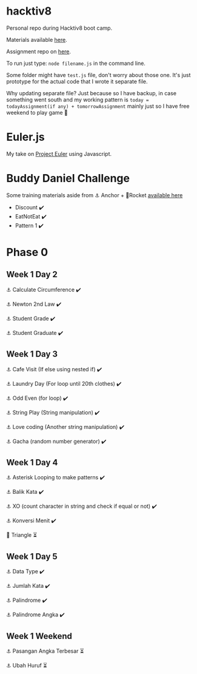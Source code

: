 # hacktiv8
Personal repo during Hacktiv8 boot camp.

Materials available [here](http://newprep.hacktiv8.s3-website-ap-southeast-1.amazonaws.com/).

Assignment repo on [here](https://github.com/rmt-05-eindhoven-fox).

To run just type: `node filename.js` in the command line.

Some folder might have `test.js` file, don't worry about those one. It's just prototype for the actual code that I wrote it separate file.

Why updating separate file? Just because so I have backup, in case something went south and my working pattern is `today = todayAssignment(if any) + tomorrowAssignment` mainly just so I have free weekend to play game 🤣
# Euler.js
My take on [Project Euler](https://projecteuler.net/) using Javascript.
# Buddy Daniel Challenge
Some training materials aside from ⚓ Anchor + 🚀Rocket [available here](https://github.com/ideaspaper/h8-student-challenges)

- Discount ✔️
- EatNotEat ✔️
- Pattern 1 ✔️

# Phase 0
## Week 1 Day 2
⚓ Calculate Circumference ✔️

⚓ Newton 2nd Law ✔️

⚓ Student Grade ✔️

⚓ Student Graduate ✔️

## Week 1 Day 3
⚓ Cafe Visit (If else using nested if) ✔️

⚓ Laundry Day (For loop until 20th clothes) ✔️

⚓ Odd Even (for loop) ✔️

⚓ String Play (String manipulation) ✔️

⚓ Love coding (Another string manipulation) ✔️

⚓ Gacha (random number generator) ✔️

## Week 1 Day 4
⚓ Asterisk Looping to make patterns ✔️

⚓ Balik Kata ✔️

⚓ XO (count character in string and check if equal or not) ✔️
 
⚓ Konversi Menit ✔️

🚀 Triangle ⏳

## Week 1 Day 5

⚓ Data Type ✔️

⚓ Jumlah Kata ✔️

⚓ Palindrome ✔️

⚓ Palindrome Angka ✔️

## Week 1 Weekend

⚓ Pasangan Angka Terbesar ⏳

⚓ Ubah Huruf ⏳